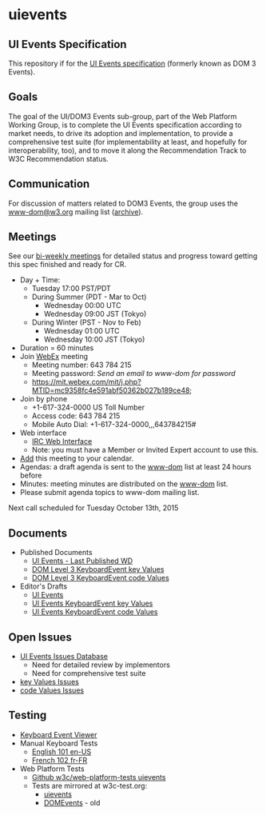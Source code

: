 # uievents

## UI Events Specification

This repository if for the [UI Events specification](https://w3c.github.io/uievents/) (formerly known as DOM 3 Events).

## Goals

The goal of the UI/DOM3 Events sub-group, part of the Web Platform Working Group, is to complete the
UI Events specification according to market needs, to drive its adoption and implementation, to provide
a comprehensive test suite (for implementability at least, and hopefully for interoperability, too),
and to move it along the Recommendation Track to W3C Recommendation status.

## Communication

For discussion of matters related to DOM3 Events, the group uses the www-dom@w3.org mailing list ([archive](http://lists.w3.org/Archives/Public/www-dom/)).

## Meetings

See our [bi-weekly meetings](https://github.com/w3c/uievents/wiki/Meeting-Notes) for detailed status and progress toward getting this spec finished and ready for CR.

* Day + Time:
    * Tuesday 17:00 PST/PDT
    * During Summer (PDT - Mar to Oct)
        * Wednesday 00:00 UTC
        * Wednesday 09:00 JST (Tokyo)
    * During Winter (PST - Nov to Feb)
        * Wednesday 01:00 UTC
        * Wednesday 10:00 JST (Tokyo)
* Duration = 60 minutes
* Join [WebEx](https://mit.webex.com/mit/j.php?MTID=mc9358fc4e591abf50362b027b189ce48) meeting
    * Meeting number: 643 784 215
    * Meeting password: _Send an email to www-dom for password_
    * https://mit.webex.com/mit/j.php?MTID=mc9358fc4e591abf50362b027b189ce48;
* Join by phone
    * +1-617-324-0000 US Toll Number
    * Access code: 643 784 215
    * Mobile Auto Dial: +1-617-324-0000,,,643784215#
* Web interface
    * [IRC Web Interface](http://irc.w3.org/)
    * Note: you must have a Member or Invited Expert account to use this.
* [Add](https://mit.webex.com/mit/j.php?MTID=me1eaed87cdc049944b01363dd20cc4bf) this meeting to your calendar.
* Agendas: a draft agenda is sent to the [www-dom](http://lists.w3.org/Archives/Public/www-dom/) list at least 24 hours before
* Minutes: meeting minutes are distributed on the [www-dom](http://lists.w3.org/Archives/Public/www-dom/) list.
* Please submit agenda topics to www-dom mailing list.

Next call scheduled for Tuesday October 13th, 2015

## Documents

* Published Documents
    * [UI Events - Last Published WD](http://www.w3.org/TR/uievents/)
    * [DOM Level 3 KeyboardEvent key Values](http://www.w3.org/TR/DOM-Level-3-Events-key/)
    * [DOM Level 3 KeyboardEvent code Values](http://www.w3.org/TR/DOM-Level-3-Events-code/)
* Editor's Drafts
    * [UI Events](https://w3c.github.io/uievents/)
    * [UI Events KeyboardEvent key Values](https://w3c.github.io/uievents-key/)
    * [UI Events KeyboardEvent code Values](https://w3c.github.io/uievents-code/)

## Open Issues

* [UI Events Issues Database](https://github.com/w3c/uievents/issues)
   * Need for detailed review by implementors
   * Need for comprehensive test suite
* [key Values Issues](https://github.com/w3c/uievents-key/issues)
* [code Values Issues](https://github.com/w3c/uievents-code/issues)

## Testing

* [Keyboard Event Viewer](https://cdn.rawgit.com/w3c/uievents/gh-pages/tools/key-event-viewer.html)
* Manual Keyboard Tests
   * [English 101 en-US](https://cdn.rawgit.com/w3c/uievents/gh-pages/tests/key-mtest-101en-us.html)
   * [French 102 fr-FR](https://cdn.rawgit.com/w3c/uievents/gh-pages/tests/key-mtest-102fr-fr.html)
* Web Platform Tests
   * [Github w3c/web-platform-tests uievents](https://github.com/w3c/web-platform-tests/tree/master/uievents)
   * Tests are mirrored at w3c-test.org:
      * [uievents](http://w3c-test.org/uievents/)
      * [DOMEvents](http://w3c-test.org/DOMEvents/) - old
